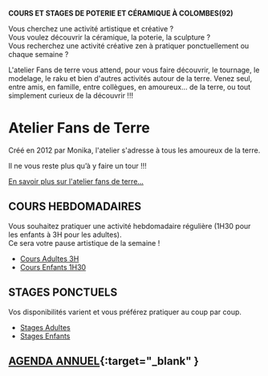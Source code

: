 **COURS ET STAGES DE POTERIE ET CÉRAMIQUE À COLOMBES(92)**  

Vous cherchez une activité artistique et créative ?  
Vous voulez découvrir la céramique, la poterie, la sculpture ?  
Vous recherchez une activité créative zen à pratiquer ponctuellement ou chaque semaine ?  

L'atelier Fans de terre vous attend, pour vous faire découvrir, le tournage, le modelage, le raku et bien d'autres activités autour de la terre.
Venez seul, entre amis, en famille, entre collègues, en amoureux… de la terre, ou tout simplement curieux de la découvrir !!! 

# Atelier Fans de Terre  

Créé en 2012 par Monika, l'atelier s'adresse à tous les amoureux de la terre.  

 

Il ne vous reste plus qu’à y faire un tour !!!  


[En savoir plus sur l'atelier fans de terre...](atelier)  



## COURS HEBDOMADAIRES  
Vous souhaitez pratiquer une activité hebdomadaire régulière (1H30 pour les enfants à 3H pour les adultes).  
Ce sera votre pause artistique de la semaine ! 
  - [Cours Adultes 3H](cours_adultes)
  - [Cours Enfants 1H30](cours_enfants)  

## STAGES PONCTUELS 
Vos disponibilités varient et vous préférez pratiquer au coup par coup.  
  - [Stages Adultes](stages_adultes)
  - [Stages Enfants](stages_enfants)


## [AGENDA ANNUEL](https://www.helloasso.com/associations/fans-de-terre){:target="_blank" }  


